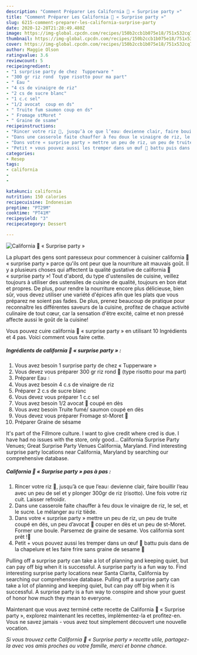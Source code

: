 ```yaml
---
description: "Comment Préparer Les California 🍣 « Surprise party »"
title: "Comment Préparer Les California 🍣 « Surprise party »"
slug: 6215-comment-preparer-les-california-surprise-party
date: 2020-12-28T21:28:49.480Z
image: https://img-global.cpcdn.com/recipes/150b2ccb1b075e18/751x532cq70/california-🍣-surprise-party-photo-principale-de-la-recette.jpg
thumbnail: https://img-global.cpcdn.com/recipes/150b2ccb1b075e18/751x532cq70/california-🍣-surprise-party-photo-principale-de-la-recette.jpg
cover: https://img-global.cpcdn.com/recipes/150b2ccb1b075e18/751x532cq70/california-🍣-surprise-party-photo-principale-de-la-recette.jpg
author: Maggie Olson
ratingvalue: 3.6
reviewcount: 5
recipeingredient:
- "1 surprise party de chez  Tupperware "
- "300 gr riz rond  type risotto pour ma part"
- " Eau "
- "4 cs de vinaigre de riz"
- "2 cs de sucre blanc"
- "1 c.c sel"
- "1/2 avocat  coup en ds"
- " Truite fum saumon coup en ds"
- " Fromage stMoret "
- " Graine de ssame"
recipeinstructions:
- "Rincer votre riz 🍚, jusqu’à ce que l’eau💧 devienne clair, faire bouillir l’eau avec un peu de sel et y plonger 300gr de riz (risotto). Une fois votre riz cuit. Laisser refroidir."
- "Dans une casserole faite chauffer à feu doux le vinaigre de riz, le sel, et le sucre. Le mélanger au riz tiède."
- "Dans votre « surprise party » mettre un peu de riz, un peu de truite coupé en dés, un peu d’avocat 🥑 couper en dès et un peu de st-Moret. Former une boule. Parsemez de graine de sesame. Vos california sont prêt !🍣"
- "Petit + vous pouvez aussi les tremper dans un œuf 🥚 battu puis dans de la chapelure et les faire frire sans graine de sesame 🤪"
categories:
- Resep
tags:
- california
- 
- 

katakunci: california   
nutrition: 150 calories
recipecuisine: Indonesian
preptime: "PT29M"
cooktime: "PT41M"
recipeyield: "3"
recipecategory: Dessert

---
```



![California 🍣 « Surprise party »](https://img-global.cpcdn.com/recipes/150b2ccb1b075e18/751x532cq70/california-🍣-surprise-party-photo-principale-de-la-recette.jpg)

La plupart des gens sont paresseux pour commencer à cuisiner california 🍣 « surprise party » parce qu'ils ont peur que la nourriture ait mauvais goût. Il y a plusieurs choses qui affectent la qualité gustative de california 🍣 « surprise party »! Tout d'abord, du type d'ustensiles de cuisine, veillez toujours à utiliser des ustensiles de cuisine de qualité, toujours en bon état et propres. De plus, pour rendre la nourriture encore plus délicieuse, bien sûr, vous devez utiliser une variété d'épices afin que les plats que vous préparez ne soient pas fades. De plus, prenez beaucoup de pratique pour reconnaître les différentes saveurs de la cuisine, profitez de chaque activité culinaire de tout cœur, car la sensation d'être excité, calme et non pressé affecte aussi le goût de la cuisine!

<!--inarticleads1-->

Vous pouvez cuire california 🍣 « surprise party » en utilisant 10 Ingrédients et 4 pas. Voici comment vous faire cette.

##### Ingrédients de california 🍣 « surprise party » :

1. Vous avez besoin 1 surprise party de chez « Tupperware »
1. Vous devez vous préparer 300 gr riz rond 🍚 (type risotto pour ma part)
1. Préparer  Eau 💧
1. Vous avez besoin 4 c.s de vinaigre de riz
1. Préparer 2 c.s de sucre blanc
1. Vous devez vous préparer 1 c.c sel
1. Vous avez besoin 1/2 avocat 🥑 coupé en dès
1. Vous avez besoin  Truite fumé/ saumon coupé en dès
1. Vous devez vous préparer  Fromage st-Moret 🧀
1. Préparer  Graine de sésame


It&#39;s part of the Fillmore culture. I want to give credit where cred is due. I have had no issues with the store, only good… California Surprise Party Venues; Great Surprise Party Venues California, Maryland. Find interesting surprise party locations near California, Maryland by searching our comprehensive database. 

<!--inarticleads2-->

##### California 🍣 « Surprise party » pas à pas :

1. Rincer votre riz 🍚, jusqu’à ce que l’eau💧 devienne clair, faire bouillir l’eau avec un peu de sel et y plonger 300gr de riz (risotto). Une fois votre riz cuit. Laisser refroidir.
1. Dans une casserole faite chauffer à feu doux le vinaigre de riz, le sel, et le sucre. Le mélanger au riz tiède.
1. Dans votre « surprise party » mettre un peu de riz, un peu de truite coupé en dés, un peu d’avocat 🥑 couper en dès et un peu de st-Moret. Former une boule. Parsemez de graine de sesame. Vos california sont prêt !🍣
1. Petit + vous pouvez aussi les tremper dans un œuf 🥚 battu puis dans de la chapelure et les faire frire sans graine de sesame 🤪


Pulling off a surprise party can take a lot of planning and keeping quiet, but can pay off big when it is successful. A surprise party is a fun way to. Find interesting surprise party locations near Santa Clarita, California by searching our comprehensive database. Pulling off a surprise party can take a lot of planning and keeping quiet, but can pay off big when it is successful. A surprise party is a fun way to conspire and show your guest of honor how much they mean to everyone. 

<!--inarticleads1-->

<p>
Maintenant que vous avez terminé cette recette de California 🍣 « Surprise party », explorez maintenant les recettes, implémentez-la et profitez-en. Vous ne savez jamais - vous avez tout simplement découvert une nouvelle vocation.
</p>

<p>
<i>Si vous trouvez cette California 🍣 « Surprise party » recette utile, partagez-la avec vos amis proches ou votre famille, merci et bonne chance.</i>
</p>
